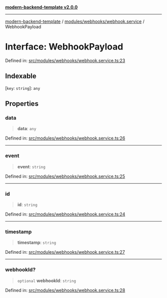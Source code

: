 [**modern-backend-template v2.0.0**](../../../../README.md)

***

[modern-backend-template](../../../../modules.md) / [modules/webhooks/webhook.service](../README.md) / WebhookPayload

# Interface: WebhookPayload

Defined in: [src/modules/webhooks/webhook.service.ts:23](https://github.com/maemreyo/saas-4cus-nodejs/blob/1a77de11cd6eaefe66c31c7f5de281673fc25ce5/src/modules/webhooks/webhook.service.ts#L23)

## Indexable

\[`key`: `string`\]: `any`

## Properties

### data

> **data**: `any`

Defined in: [src/modules/webhooks/webhook.service.ts:26](https://github.com/maemreyo/saas-4cus-nodejs/blob/1a77de11cd6eaefe66c31c7f5de281673fc25ce5/src/modules/webhooks/webhook.service.ts#L26)

***

### event

> **event**: `string`

Defined in: [src/modules/webhooks/webhook.service.ts:25](https://github.com/maemreyo/saas-4cus-nodejs/blob/1a77de11cd6eaefe66c31c7f5de281673fc25ce5/src/modules/webhooks/webhook.service.ts#L25)

***

### id

> **id**: `string`

Defined in: [src/modules/webhooks/webhook.service.ts:24](https://github.com/maemreyo/saas-4cus-nodejs/blob/1a77de11cd6eaefe66c31c7f5de281673fc25ce5/src/modules/webhooks/webhook.service.ts#L24)

***

### timestamp

> **timestamp**: `string`

Defined in: [src/modules/webhooks/webhook.service.ts:27](https://github.com/maemreyo/saas-4cus-nodejs/blob/1a77de11cd6eaefe66c31c7f5de281673fc25ce5/src/modules/webhooks/webhook.service.ts#L27)

***

### webhookId?

> `optional` **webhookId**: `string`

Defined in: [src/modules/webhooks/webhook.service.ts:28](https://github.com/maemreyo/saas-4cus-nodejs/blob/1a77de11cd6eaefe66c31c7f5de281673fc25ce5/src/modules/webhooks/webhook.service.ts#L28)
